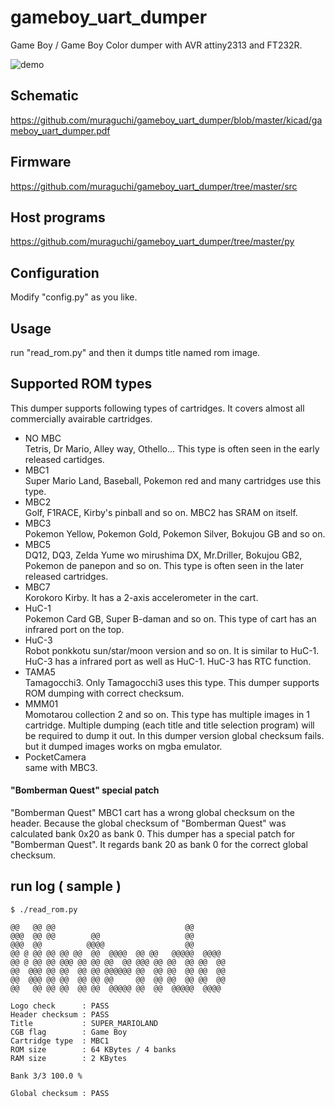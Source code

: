# gameboy_uart_dumper
Game Boy / Game Boy Color dumper with AVR attiny2313 and FT232R.

![demo](https://raw.github.com/wiki/muraguchi/gameboy_uart_dumper/images/gameboy_uart_dumper.gif)




## Schematic

https://github.com/muraguchi/gameboy_uart_dumper/blob/master/kicad/gameboy_uart_dumper.pdf

## Firmware

https://github.com/muraguchi/gameboy_uart_dumper/tree/master/src

## Host programs

https://github.com/muraguchi/gameboy_uart_dumper/tree/master/py

## Configuration

Modify "config.py" as you like.

## Usage

run "read_rom.py" and then it dumps title named rom image.

## Supported ROM types

This dumper supports following types of cartridges.
It covers almost all commercially avairable cartridges.

* NO MBC <br> Tetris, Dr Mario, Alley way, Othello... This type is often seen in the early released cartidges. 
* MBC1 <br> Super Mario Land, Baseball, Pokemon red and many cartridges use this type. 
* MBC2 <br> Golf, F1RACE, Kirby's pinball and so on. MBC2 has SRAM on itself.
* MBC3 <br> Pokemon Yellow, Pokemon Gold, Pokemon Silver, Bokujou GB and so on.
* MBC5 <br> DQ12, DQ3, Zelda Yume wo mirushima DX, Mr.Driller, Bokujou GB2, Pokemon de panepon and so on. This type is often seen in the later released cartridges. 
* MBC7 <br> Korokoro Kirby. It has a 2-axis accelerometer in the cart.
* HuC-1 <br> Pokemon Card GB, Super B-daman and so on. This type of cart has an infrared port on the top.
* HuC-3 <br> Robot ponkkotu sun/star/moon version and so on. It is similar to HuC-1. HuC-3 has a infrared port as well as HuC-1. HuC-3 has RTC function.
* TAMA5 <br> Tamagocchi3. Only Tamagocchi3 uses this type. This dumper supports ROM dumping with correct checksum.
* MMM01 <br> Momotarou collection 2 and so on. This type has multiple images in 1 cartridge. Multiple dumping (each title and title selection program) will be required to dump it out. In this dumper version global checksum fails. but it dumped images works on mgba emulator.
* PocketCamera <br> same with MBC3.

#### "Bomberman Quest" special patch

"Bomberman Quest" MBC1 cart has a wrong global checksum on the header. Because the global checksum of "Bomberman Quest" was calculated bank 0x20 as bank 0. This dumper has a special patch for "Bomberman Quest". It regards bank 20 as bank 0 for the correct global checksum.

## run log ( sample )

    $ ./read_rom.py 
    
    @@   @@ @@                             @@       
    @@@  @@ @@        @@                   @@       
    @@@  @@          @@@@                  @@       
    @@ @ @@ @@ @@ @@  @@  @@@@  @@ @@   @@@@@  @@@@ 
    @@ @ @@ @@ @@@ @@ @@ @@  @@ @@@ @@ @@  @@ @@  @@
    @@  @@@ @@ @@  @@ @@ @@@@@@ @@  @@ @@  @@ @@  @@
    @@  @@@ @@ @@  @@ @@ @@     @@  @@ @@  @@ @@  @@
    @@   @@ @@ @@  @@ @@  @@@@@ @@  @@  @@@@@  @@@@ 
    
    Logo check      : PASS
    Header checksum : PASS
    Title           : SUPER_MARIOLAND
    CGB flag        : Game Boy
    Cartridge type  : MBC1
    ROM size        : 64 KBytes / 4 banks
    RAM size        : 2 KBytes
    
    Bank 3/3 100.0 % 
    
    Global checksum : PASS
